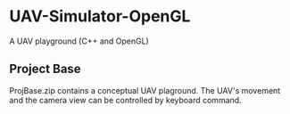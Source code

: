 # UAV-Simulator-OpenGL
A UAV playground (C++ and OpenGL)

## Project Base
ProjBase.zip contains a conceptual UAV plaground. The UAV's movement and the camera view can be controlled by keyboard command.

